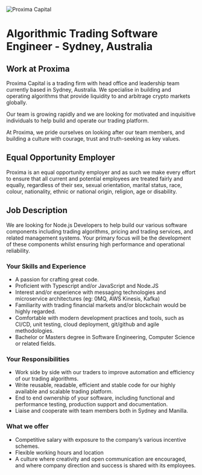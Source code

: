<!-- markdownlint-disable-next-line MD041 -->
![Proxima Capital](images/Proxima.png "Proxima Capital")

# Algorithmic Trading Software Engineer - Sydney, Australia

## Work at Proxima

Proxima Capital is a trading firm with head office and leadership team currently
based in Sydney, Australia. We specialise in building and operating algorithms
that provide liquidity to and arbitrage crypto markets globally.

Our team is growing rapidly and we are looking for motivated and inquisitive
individuals to help build and operate our trading platform.

At Proxima, we pride ourselves on looking after our team members, and building
a culture with courage, trust and truth-seeking as key values.

## Equal Opportunity Employer

Proxima is an equal opportunity employer and as such we make every effort to
ensure that all current and potential employees are treated fairly and equally,
regardless of their sex, sexual orientation, marital status, race, colour,
nationality, ethnic or national origin, religion, age or disability.

## Job Description

We are looking for Node.js Developers to help build our various software
components including trading algorithms, pricing and trading services, and
related management systems. Your primary focus will be the development of these
components whilst ensuring high performance and operational reliability.

### Your Skills and Experience

* A passion for crafting great code.
* Proficient with Typescript and/or JavaScript and Node.JS
* Interest and/or experience with messaging technologies and microservice
  architectures (eg: 0MQ, AWS Kinesis, Kafka)
* Familiarity with trading financial markets and/or blockchain would be highly
  regarded.
* Comfortable with modern development practices and tools, such as CI/CD, unit
  testing, cloud deployment, git/github and agile methodologies.
* Bachelor or Masters degree in Software Engineering, Computer Science or
  related fields.

### Your Responsibilities

* Work side by side with our traders to improve automation and efficiency of our
  trading algorithms.
* Write reusable, readable, efficient and stable code for our highly available
  and scalable trading platform.
* End to end ownership of your software, including functional and performance
  testing, production support and documentation.
* Liaise and cooperate with team members both in Sydney and Manilla.

### What we offer

* Competitive salary with exposure to the company’s various incentive schemes.
* Flexible working hours and location
* A culture where creativity and open communication are encouraged, and where
  company direction and success is shared with its employees.
